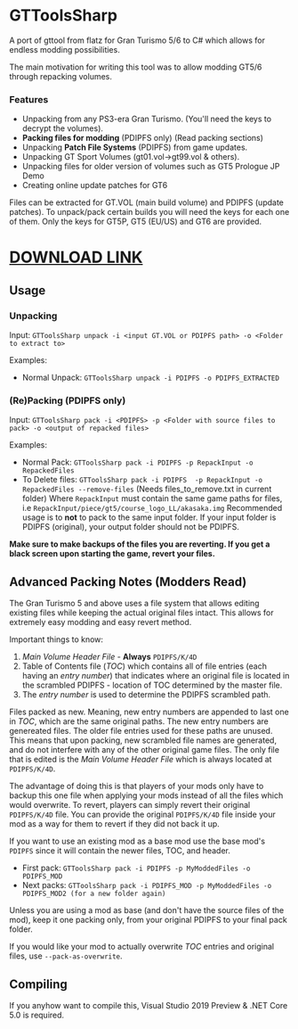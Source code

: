 # GTToolsSharp
A port of gttool from flatz for Gran Turismo 5/6 to C# which allows for endless modding possibilities.

The main motivation for writing this tool was to allow modding GT5/6 through repacking volumes.

### Features
* Unpacking from any PS3-era Gran Turismo. (You'll need the keys to decrypt the volumes).
* **Packing files for modding** (PDIPFS only) (Read packing sections)
* Unpacking **Patch File Systems** (PDIPFS) from game updates.
* Unpacking GT Sport Volumes (gt01.vol->gt99.vol & others).
* Unpacking files for older version of volumes such as GT5 Prologue JP Demo
* Creating online update patches for GT6

Files can be extracted for GT.VOL (main build volume) and PDIPFS (update patches).
To unpack/pack certain builds you will need the keys for each one of them. Only the keys for GT5P, GT5 (EU/US) and GT6 are provided.

# [DOWNLOAD LINK](https://github.com/Nenkai/GTToolsSharp/releases)

## Usage
### Unpacking
Input: `GTToolsSharp unpack -i <input GT.VOL or PDIPFS path> -o <Folder to extract to>`

Examples:
  * Normal Unpack: `GTToolsSharp unpack -i PDIPFS -o PDIPFS_EXTRACTED`

### (Re)Packing (PDIPFS only)
Input: `GTToolsSharp pack -i <PDIPFS> -p <Folder with source files to pack> -o <output of repacked files>`

Examples:
  * Normal Pack: `GTToolsSharp pack -i PDIPFS -p RepackInput -o RepackedFiles`
  * To Delete files: `GTToolsSharp pack -i PDIPFS  -p RepackInput -o RepackedFiles --remove-files` (Needs files_to_remove.txt in current folder)
  Where `RepackInput` must contain the same game paths for files, i.e `RepackInput/piece/gt5/course_logo_LL/akasaka.img`
Recommended usage is to **not** to pack to the same input folder. If your input folder is PDIPFS (original), your output folder should not be PDIPFS.

**Make sure to make backups of the files you are reverting. If you get a black screen upon starting the game, revert your files.**

## Advanced Packing Notes (Modders Read)
The Gran Turismo 5 and above uses a file system that allows editing existing files while keeping the actual original files intact. This allows for extremely easy modding and easy revert method.

Important things to know:
1. *Main Volume Header File* - **Always** `PDIPFS/K/4D`
2. Table of Contents file (*TOC*) which contains all of file entries (each having an *entry number*) that indicates where an original file is located in the scrambled PDIPFS - location of TOC determined by the master file.
3. The *entry number* is used to determine the PDIPFS scrambled path.

Files packed as new. Meaning, new entry numbers are appended to last one in *TOC*, which are the same original paths. The new entry numbers are genereated files. The older file entries used for these paths are unused. This means that upon packing, new scrambled file names are generated, and do not interfere with any of the other original game files. The only file that is edited is the *Main Volume Header File* which is always located at `PDIPFS/K/4D`.

The advantage of doing this is that players of your mods only have to backup this one file when applying your mods instead of all the files which would overwrite. To revert, players can simply revert their original `PDIPFS/K/4D` file. You can provide the original `PDIPFS/K/4D` file inside your mod as a way for them to revert if they did not back it up.

If you want to use an existing mod as a base mod use the base mod's `PDIPFS` since it will contain the newer files, TOC, and header.
* First pack: `GTToolsSharp pack -i PDIPFS -p MyModdedFiles -o PDIPFS_MOD`
* Next packs: `GTToolsSharp pack -i PDIPFS_MOD -p MyModdedFiles -o PDIPFS_MOD2 (for a new folder again)`

Unless you are using a mod as base (and don't have the source files of the mod), keep it one packing only, from your original PDIPFS to your final pack folder.

If you would like your mod to actually overwrite *TOC* entries and original files, use `--pack-as-overwrite`.

## Compiling
If you anyhow want to compile this, Visual Studio 2019 Preview & .NET Core 5.0 is required.



